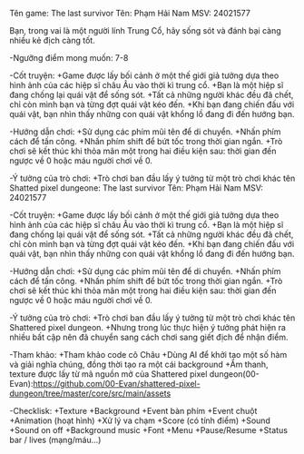 Tên game: The last survivor
Tên: Phạm Hải Nam
MSV: 24021577

Bạn, trong vai là một người lính Trung Cổ, hãy sống sót và đánh bại càng nhiều kẻ địch càng tốt.

-Ngưỡng điểm mong muốn: 7-8

-Cốt truyện:
+Game được lấy bối cảnh ở một thế giới giả tưởng dựa theo hình ảnh của các hiệp sĩ châu Âu vào thời kì trung cổ.
+Bạn là một hiệp sĩ đang chống lại quái vật để sống sót.
+Tất cả những người khác đều đã chết, chỉ còn mình bạn và từng đợt quái vật kéo đến.
+Khi bạn đang chiến đấu với quái vật, bạn nhìn thấy những con quái vật khổng lồ đang đi đến hướng bạn.

-Hướng dẫn chơi:
+Sử dụng các phím mũi tên để di chuyển.
+Nhấn phím cách để tấn công.
+Nhấn phím shift để bứt tốc trong thời gian ngắn.
+Trò chơi sẽ kết thúc khi thỏa mãn một trong hai điều kiện sau: thời gian đến ngược về 0 hoặc máu người chơi về 0.

-Ý tưởng của trò chơi:
+Trò chơi ban đầu lấy ý tưởng từ một trò chơi khác tên Shatted pixel dungeone: The last survivor
Tên: Phạm Hải Nam
MSV: 24021577

-Cốt truyện:
+Game được lấy bối cảnh ở một thế giới giả tưởng dựa theo hình ảnh của các hiệp sĩ châu Âu vào thời kì trung cổ.
+Bạn là một hiệp sĩ đang chống lại quái vật để sống sót.
+Tất cả những người khác đều đã chết, chỉ còn mình bạn và từng đợt quái vật kéo đến.
+Khi bạn đang chiến đấu với quái vật, bạn nhìn thấy những con quái vật khổng lồ đang đi đến hướng bạn.

-Hướng dẫn chơi:
+Sử dụng các phím mũi tên để di chuyển.
+Nhấn phím cách để tấn công.
+Nhấn phím shift để bứt tốc trong thời gian ngắn.
+Trò chơi sẽ kết thúc khi thỏa mãn một trong hai điều kiện sau: thời gian đến ngược về 0 hoặc máu người chơi về 0.

-Ý tưởng của trò chơi:
+Trò chơi ban đầu lấy ý tưởng từ một trò chơi khác tên Shattered pixel dungeon.
+Nhưng trong lúc thực hiện ý tưởng phát hiện ra nhiều bất cập nên đã chuyển sang cách chơi sang giết địch để nhận điểm.

-Tham khảo:
+Tham khảo code cô Châu
+Dùng AI để khởi tạo một số hàm và giải nghĩa chúng, đồng thời tạo ra một cái background
+Âm thanh, texture được lấy từ mã nguồn mở của Shattered pixel dungeon(00-Evan):https://github.com/00-Evan/shattered-pixel-dungeon/tree/master/core/src/main/assets

-Checklisk:
+Texture
+Background
+Event bàn phím
+Event chuột
+Animation (hoạt hình)
+Xử lý va chạm
+Score (có tính điểm)
+Sound
+Sound on off
+Background music
+Font
+Menu
+Pause/Resume
+Status bar / lives (mạng/máu...)

